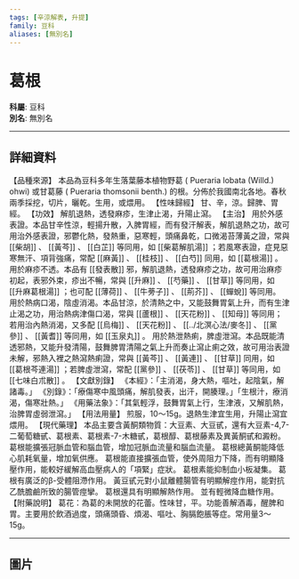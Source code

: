 ```yaml
---
tags: [辛涼解表, 升提]
family: 豆科
aliases: [無別名]
---
```


# 葛根

**科屬**: 豆科  
**別名**: 無別名  

---

## 詳細資料
【品種來源】
本品為豆科多年生落葉藤本植物野葛 (
Pueraria lobata
(Willd.) ohwi) 或甘葛藤 (
Pueraria thomsonii
benth.) 的根。分佈於我國南北各地。春秋兩季採挖，切片，曬乾。生用，或煨用。
【性味歸經】
甘、辛，涼。歸脾、胃經。
【功效】
解肌退熱，透發麻疹，生津止渴，升陽止瀉。
【主治】
用於外感表證。本品甘辛性涼，輕揚升散，入脾胃經，而有發汗解表，解肌退熱之功，故可用治外感表證，邪鬱化熱，發熱重，惡寒輕，頭痛鼻乾，口微渴苔薄黃之證，常與 [[柴胡]] 、 [[黃芩]] 、 [[白芷]] 等同用，如 [[柴葛解肌湯]] ；若風寒表證，症見惡寒無汗、項背強痛，常配 [[麻黃]] 、 [[桂枝]] 、 [[白芍]] 同用，如 [[葛根湯]] 。
用於麻疹不透。本品有 [[發表散]] 邪，解肌退熱，透發麻疹之功，故可用治麻疹初起，表邪外束，疹出不暢，常與 [[升麻]] 、 [[芍藥]] 、 [[甘草]] 等同用，如 [[升麻葛根湯]] ；也可配 [[薄荷]] 、 [[牛蒡子]] 、 [[荊芥]] 、 [[蟬蛻]] 等同用。
用於熱病口渴，陰虛消渴。本品甘涼，於清熱之中，又能鼓舞胃氣上升，而有生津止渴之功，用治熱病津傷口渴，常與 [[蘆根]] 、 [[天花粉]] 、 [[知母]] 等同用；若用治內熱消渴，又多配 [[烏梅]] 、 [[天花粉]] 、 [[../北溟心法/麥冬]] 、 [[黨參]] 、 [[黃耆]] 等同用，如 [[玉泉丸]] 。
用於熱泄熱痢，脾虛泄瀉。本品既能清透邪熱，又能升發清陽，鼓舞脾胃清陽之氣上升而奏止瀉止痢之效，故可用治表證未解，邪熱入裡之熱瀉熱痢證，常與 [[黃芩]] 、 [[黃連]] 、 [[甘草]] 同用，如 [[葛根芩連湯]] ；若脾虛泄瀉，常配 [[黨參]] 、 [[茯苓]] 、 [[甘草]] 等同用，如 [[七味白朮散]] 。
【文獻別錄】
《本經》：「主消渴，身大熱，嘔吐，起陰氣，解諸毒。」
《別錄》：「療傷寒中風頭痛，解肌發表，出汗，開腠理。」「生根汁，療消渴，傷寒壯熱。」
《用藥法象》：「其氣輕浮，鼓舞胃氣上行，生津液，又解肌熱，治脾胃虛弱泄瀉。」
【用法用量】
煎服，10～15g。退熱生津宜生用，升陽止瀉宜煨用。
【現代藥理】
本品主要含黃酮類物質：大豆素、大豆甙，還有大豆素-4,7-二葡萄糖甙、葛根素、葛根素-7-木糖甙，葛根醇、葛根藤素及異黃酮甙和澱粉。
葛根能擴張冠脈血管和腦血管，增加冠脈血流量和腦血流量。
葛根總黃酮能降低心肌耗氧量，增加氧供應。
葛根能直接擴張血管，使外周阻力下降，而有明顯降壓作用，能較好緩解高血壓病人的「項緊」症狀。
葛根素能抑制血小板凝集。
葛根有廣泛的β-受體阻滯作用。
黃豆甙元對小鼠離體腸管有明顯解痙作用，能對抗乙酰膽鹼所致的腸管痙攣。
葛根還具有明顯解熱作用。
並有輕微降血糖作用。
【附藥說明】
葛花：為葛的未開放的花蕾。性味甘，平。功能善解酒毒，醒脾和胃。主要用於飲酒過度，頭痛頭昏、煩渴、嘔吐、胸膈飽脹等症。常用量3～15g。

---

## 圖片
